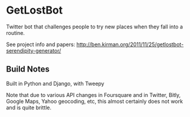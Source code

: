 GetLostBot
==========

Twitter bot that challenges people to try new places when they fall into a routine.

See project info and papers: http://ben.kirman.org/2011/11/25/getlostbot-serendipity-generator/


Build Notes
-----------
Built in Python and Django, with Tweepy

Note that due to various API changes in Foursquare and in Twitter, Bitly, Google Maps, Yahoo geocoding, etc, this almost certainly does not work and is quite brittle.
